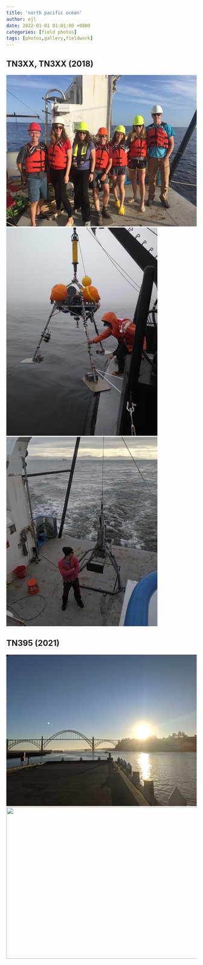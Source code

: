```yaml
---
title: 'north pacific ocean'
author: ejl
date: 2022-01-01 01:01:00 +0800
categories: [field photos]
tags: [photos,gallery,fieldwork]
---
```


## TN3XX, TN3XX (2018)
<img src="https://raw.githubusercontent.com/evan-lahr/photos/main/ast16.jpeg" style="height: 400px; width:600px;"/>
<img src="https://raw.githubusercontent.com/evan-lahr/photos/main/ast15.jpeg" style="height: 550px; width:400px;"/>
<img src="https://raw.githubusercontent.com/evan-lahr/photos/main/ast10.jpg" style="height: 500px; width:400px;"/>

## TN395 (2021)
<img src="https://raw.githubusercontent.com/evan-lahr/photos/main/ast13.jpg" style="height: 400px; width:600px;"/>
<img src="https://raw.githubusercontent.com/evan-lahr/photos/main/ast14.jpg" style="height: 400px; width:600px;"/>


